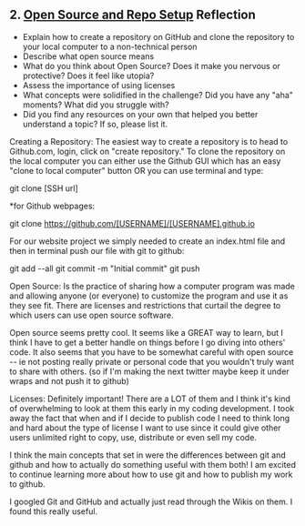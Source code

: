 ## 2. [Open Source and Repo Setup](2_set_up_repo/readme.md) Reflection

* Explain how to create a repository on GitHub and clone the repository to your local computer to a non-technical person
* Describe what open source means
* What do you think about Open Source? Does it make you nervous or protective? Does it feel like utopia?
* Assess the importance of using licenses
* What concepts were solidified in the challenge? Did you have any "aha" moments? What did you struggle with?
* Did you find any resources on your own that helped you better understand a topic? If so, please list it.

<!-- Add your reflection here. Remove the comment markers -->

Creating a Repository:
The easiest way to create a repository is to head to Github.com, login, click on "create repository." To clone the repository on the local computer you can either use the Github GUI which has an easy "clone to local computer" button OR you can use terminal and type:

git clone [SSH url]

*for Github webpages:

git clone https://github.com/[USERNAME]/[USERNAME].github.io

For our website project we simply needed to create an index.html file and then in terminal push our file with git to github:

git add --all
git commit -m "Initial commit"
git push

Open Source: Is the practice of sharing how a computer program was made and allowing anyone (or everyone) to customize the program and use it as they see fit. There are licenses and restrictions that curtail the degree to which users can use open source software. 

Open source seems pretty cool. It seems like a GREAT way to learn, but I think I have to get a better handle on things before I go diving into others' code. It also seems that you have to be somewhat careful with open source -- ie not posting really private or personal code that you wouldn't truly want to share with others. (so if I'm making the next twitter maybe keep it under wraps and not push it to github)

Licenses: Definitely important! There are a LOT of them and I think it's kind of overwhelming to look at them this early in my coding development. I took away the fact that when and if I decide to publish code I need to think long and hard about the type of license I want to use since it could give other users unlimited right to copy, use, distribute or even sell my code. 

I think the main concepts that set in were the differences between git and github and how to actually do something useful with them both! I am excited to continue learning more about how to use git and how to publish my work to github. 

I googled Git and GitHub and actually just read through the Wikis on them. I found this really useful. 
